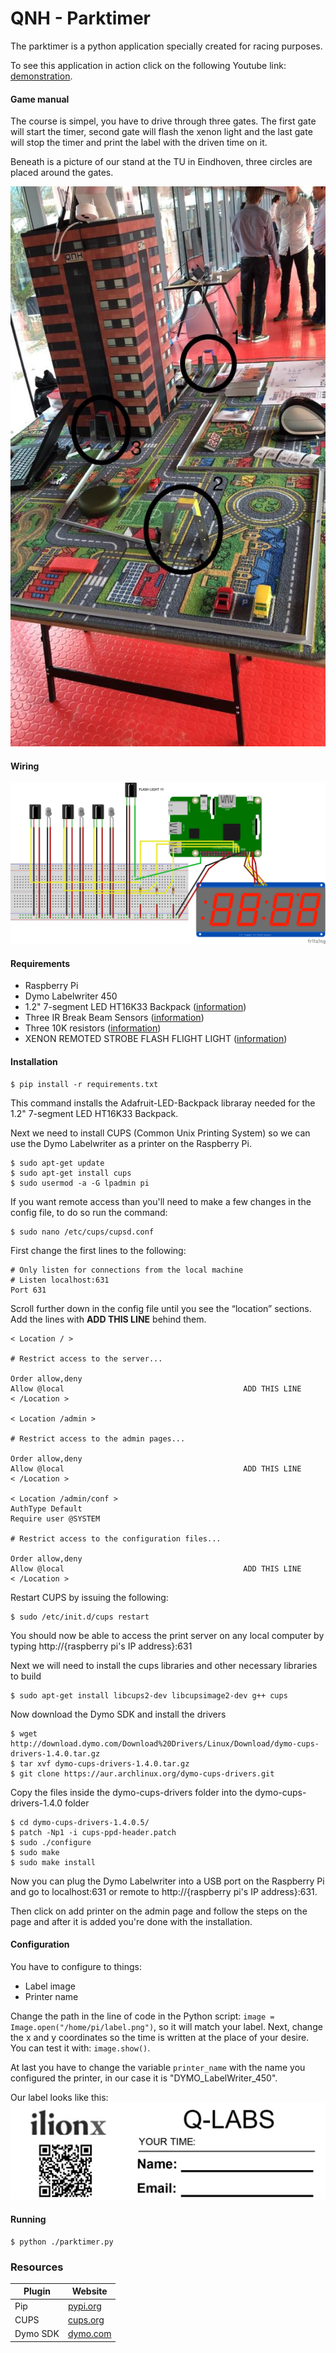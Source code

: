# QNH - Parktimer

The parktimer is a python application specially created for racing purposes.

To see this application in action click on the following Youtube link: [demonstration](https://youtu.be/7e_Cq-uBEMg).

#### Game manual

The course is simpel, you have to drive through three gates.
The first gate will start the timer, second gate will flash the xenon light and the last gate will stop the timer and print the label with the driven time on it.

Beneath is a picture of our stand at the TU in Eindhoven, three circles are placed around the gates.

![](../docs/images/Parktimer_stand.jpeg)

#### Wiring

![](../docs/images/Parktimer_wiring.png)

#### Requirements

- Raspberry Pi
- Dymo Labelwriter 450
- 1.2" 7-segment LED HT16K33 Backpack ([information](https://www.adafruit.com/product/1270))
- Three IR Break Beam Sensors ([information](https://www.adafruit.com/product/2168))
- Three 10K resistors ([information](https://www.adafruit.com/product/2784))
- XENON REMOTED STROBE FLASH FLIGHT LIGHT ([information](https://alexnld.com/product/xenon-remoted-strobe-flash-flight-light-with-bright-led-navigation-lights-for-fpv-racing/?gclid=Cj0KCQiA5NPjBRDDARIsAM9X1GJSL8wIRPIScwYFA2MiGTdIRPDuz0uGO0BjQvmzhfD8X3ETlRSgHoAaAkU9EALw_wcB))

#### Installation

    $ pip install -r requirements.txt

This command installs the Adafruit-LED-Backpack libraray needed for the 1.2" 7-segment LED HT16K33 Backpack.

Next we need to install CUPS (Common Unix Printing System) so we can use the Dymo Labelwriter as a printer on the Raspberry Pi.

    $ sudo apt-get update
    $ sudo apt-get install cups
    $ sudo usermod -a -G lpadmin pi

If you want remote access than you'll need to make a few changes in the config file, to do so run the command:

    $ sudo nano /etc/cups/cupsd.conf

First change the first lines to the following:

```
# Only listen for connections from the local machine
# Listen localhost:631
Port 631
```

Scroll further down in the config file until you see the “location” sections. Add the lines with <b>ADD THIS LINE</b> behind them.

```
< Location / >

# Restrict access to the server...

Order allow,deny
Allow @local                                        ADD THIS LINE
< /Location >

< Location /admin >

# Restrict access to the admin pages...

Order allow,deny
Allow @local                                        ADD THIS LINE
< /Location >

< Location /admin/conf >
AuthType Default
Require user @SYSTEM

# Restrict access to the configuration files...

Order allow,deny
Allow @local                                        ADD THIS LINE
< /Location >
```

Restart CUPS by issuing the following:

    $ sudo /etc/init.d/cups restart

You should now be able to access the print server on any local computer by typing http://{raspberry pi's IP address}:631

Next we will need to install the cups libraries and other necessary libraries to build

    $ sudo apt-get install libcups2-dev libcupsimage2-dev g++ cups

Now download the Dymo SDK and install the drivers

    $ wget http://download.dymo.com/Download%20Drivers/Linux/Download/dymo-cups-drivers-1.4.0.tar.gz
    $ tar xvf dymo-cups-drivers-1.4.0.tar.gz
    $ git clone https://aur.archlinux.org/dymo-cups-drivers.git

Copy the files inside the dymo-cups-drivers folder into the dymo-cups-drivers-1.4.0 folder

    $ cd dymo-cups-drivers-1.4.0.5/
    $ patch -Np1 -i cups-ppd-header.patch
    $ sudo ./configure
    $ sudo make
    $ sudo make install

Now you can plug the Dymo Labelwriter into a USB port on the Raspberry Pi and go to localhost:631 or remote to http://{raspberry pi's IP address}:631.

Then click on add printer on the admin page and follow the steps on the page and after it is added you're done with the installation.

#### Configuration

You have to configure to things:

- Label image
- Printer name

Change the path in the line of code in the Python script: `image = Image.open("/home/pi/label.png")`, so it will match your label.
Next, change the x and y coordinates so the time is written at the place of your desire. You can test it with: `image.show()`.

At last you have to change the variable `printer_name` with the name you configured the printer, in our case it is "DYMO_LabelWriter_450".

Our label looks like this:
![](../docs/images/label.png)

#### Running

    $ python ./parktimer.py

### Resources

| Plugin   | Website             |
| -------- | ------------------- |
| Pip      | [pypi.org][pip]     |
| CUPS     | [cups.org][cups]    |
| Dymo SDK | [dymo.com][dymosdk] |

[pip]: https://pypi.org/project/pip/
[cups]: https://www.cups.org/
[dymosdk]: http://www.dymo.com/nl-NL/dymo-label-sdk-and-cups-drivers-for-linux-dymo-label-sdk-cups-linux-p--1
